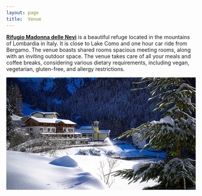 ```yaml
---
layout: page
title:  Venue
---
```


[**Rifugio Madonna delle Nevi**](https://www.madonnadellenevibg.it/) is a beautiful refuge located in the mountains of Lombardia in Italy. It is close to Lake Como and one hour car ride from Bergamo. The venue boasts shared rooms spacious meeting rooms, along with an inviting outdoor space. The venue takes care of all your meals and coffee breaks, considering various dietary requirements, including vegan, vegetarian, gluten-free, and allergy restrictions. 

<img src="/assets/image25/rifugio.jpg" width="800px" /> 

<!---

It is situated just a 1 hour and 30-minute car ride from Barcelona. The venue boasts shared rooms with bunk beds and two spacious meeting rooms, along with an inviting outdoor space. The venue takes care of all your meals and coffee breaks, considering various dietary requirements, including vegan, vegetarian, gluten-free, and allergy restrictions.

# Accomodation

[**El Rourell**](https://elrourell.com/el-rourell/) is located in a privileged location in the Vall d'en Bas, next to the Natural Park of the Garrotxa Volcanic Zone. It is situated just a 1 hour and 30-minute car ride from Barcelona. The venue boasts shared rooms with bunk beds and two spacious meeting rooms, along with an inviting outdoor space. The venue takes care of all your meals and coffee breaks, considering various dietary requirements, including vegan, vegetarian, gluten-free, and allergy restrictions.

# Workshop venue

[**Can Trona**](https://www.cantrona.cat/) (center of culture and nature of the Vall D'en Bas) is a facility with a study room, an auditorium, exhibition rooms, the tourism office and spaces for cultural activities, workshops, and congresses. Its main objectives are: to enhance rural heritage, bring culture closer to citizens, support local entities, offer educational activities, and work for sustainable tourism. The workshop venue is just a short 10-minute walk away from the accommodation.

<img src="/assets/image24/venue/rourell.jpeg" width="100%"/><img src="/assets/image24/venue/mountains.jpeg" width="100%"/><img src="/assets/image24/venue/olot.jpeg" width="100%"/><img src="/assets/image24/venue/auditorium.jpeg" width="100%"/>

## Travel Information:

[El Rourell on Google Maps](https://goo.gl/maps/x1LmRdbUqrosUoc46?coh=178573&entry=tt)

Barcelona is easily reachable by train or plane. We will leave from there on Sunday night, after the social event.

-->
